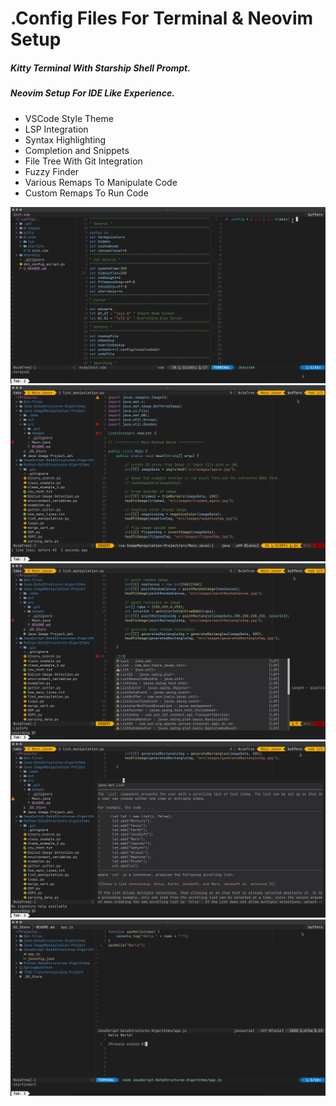 # .Config Files For Terminal & Neovim Setup

##### Kitty Terminal With Starship Shell Prompt.
##### Neovim Setup For IDE Like Experience.
- VSCode Style Theme
- LSP Integration
- Syntax Highlighting
- Completion and Snippets
- File Tree With Git Integration
- Fuzzy Finder
- Various Remaps To Manipulate Code
- Custom Remaps To Run Code

![](./images/neovim-pic.png)
![](./images/neovim-pic-1.png)
![](./images/neovim-pic-2.png)
![](./images/neovim-pic-3.png)
![](./images/neovim-pic-4.png)

